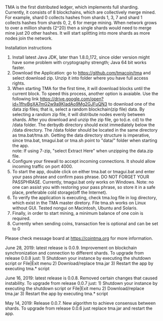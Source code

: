 TMA is the first distributed ledger, which implements full sharding. Currently, it consists of 8 blockchains, which are collectively merge mined. For example, shard 0 collects hashes from shards 1, 3, 7 and shard 1 collects hashes from shards 0, 2, 6 for merge mining. When network grows to over a million shards (2^20) then a single shards would need to merge mine just 20 other hashes.
It will start splitting into more shards as more nodes join the network.

Installation instructions

1)    Install latest Java JDK, later than 1.8.0_172, since older version might have some problem with cryptography strength; Java 64 bit works faster.
2)    Download the Application: go to https://github.com/tmacoin/tma and select download zip. Unzip it into folder where you have full access rights.
3)    When starting TMA for the first time, it will download blocks until the current block. To speed this process, another option is avaiable. Use the following link https://drive.google.com/open?id=1fhvBgXA7mG2w9a9KIadAo9Mg2GJFuQN3 to download one of the data zip files; that is, select a random blockchain(zip file) data. By selecting a random zip file, it will distribute nodes evenly between shards. After you download and unzip the zip file, go to(i.e. cd) to the /data folder. The derbydb directory should exist immediately below the /data directory. The /data folder should be located in the same directory as tma.bat/tma.sh.  Getting the data directory structure is imperative, since tma.bat, tmagui.bat or tma.sh point to "data/" folder when starting the app.     
      note:  If using 7-zip, "select Extract Here" when unzipping the data.zip file.
4)    Configure your firewall to accept incoming connections. It should allow incoming traffic on port 4000.
5)    To start the app, double click on either tma.bat or tmagui.bat and enter your pass phrase and confirm pass phrase. DO NOT FORGET YOUR PASSPHRASE. Currently, tmagui.bat only works on Windows. Note: no one can assist you with restoring your pass phrase, so store it in a safe place, preferable cold storage(off the Internet).
6)    To verify the application is executing, check tma.log file in log directory, which exist in the TMA master diretory. File tma.sh works on Linux without GUI. Tested nongui on Macintosh, Ubuntu and Solaris.
7)    Finally, in order to start mining, a minimum balance of one coin is required.
8)    Currently when sending coins, transaction fee is optional and can be set to 0

Please check message board at https://cointma.org for more information.

June 28, 2019: latest release is 0.0.9. Improvement on blockchain synchronization and connection to different shards. To upgrade from release 0.0.8 just: 
      1) Shutdown your instance by executing the shutdown script or File|Exit menu
      2) Download/replace tma.jar
      3) Restart the app by executing tma.* script

June 16, 2019: latest release is 0.0.8. Removed certain changes that caused instability. To upgrade from release 0.0.7 just: 
      1) Shutdown your instance by executing the shutdown script or File|Exit menu
      2) Download/replace tma.jar
      3) Restart the app by executing tma.* script

May 14, 2019: Release 0.0.7. New algorithm to achieve consensus between shards. To upgrade from release 0.0.6 just replace tma.jar and restart the app.
